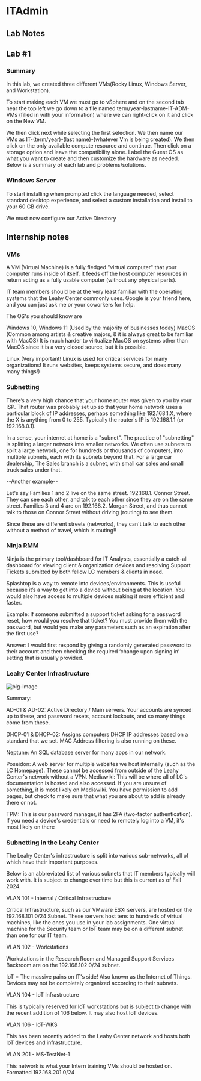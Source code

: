 # ITAdmin

## Lab Notes 

## Lab #1

### Summary 
In this lab, we created three different VMs(Rocky Linux, Windows Server, and Workstation).

To start making each VM we must go to vSphere and on the second tab near the top left we go down to a file named term/year-lastname-IT-ADM-VMs (filled in with your information) where we can right-click on it and click on the New VM. 

We then click next while selecting the first selection. We then name our VMs as IT-(term/year)-(last name)-(whatever Vm is being created). We then click on the only available compute resource and continue. Then click on a storage option and leave the compatibility alone. Label the Guest OS as what you want to create and then customize the hardware as needed. Below is a summary of each lab and problems/solutions.

### Windows Server
To start installing when prompted click the language needed, select standard desktop experience, and select a custom installation and install to your 60 GB drive.

We must now configure our Active Directory 


## Internship notes

### VMs

A VM (Virtual Machine) is a fully fledged "virtual computer" that your computer runs inside of itself. It feeds off the host computer resources in return acting as a fully usable computer (without any physical parts).

IT team members should be at the very least familiar with the operating systems that the Leahy Center commonly uses. Google is your friend here, and you can just ask me or your coworkers for help.

The OS's you should know are


Windows 10, Windows 11 (Used by the majority of businesses today)
MacOS (Common among artists & creative majors, & it is always great to be familiar with MacOS) It is much harder to virtualize MacOS on systems other than MacOS since it is a very closed source, but it is possible.

Linux (Very important! Linux is used for critical services for many organizations! It runs websites, keeps systems secure, and does many many things!)

### Subnetting 

There’s a very high chance that your home router was given to you by your ISP. That router was probably set up so that your home network uses a particular block of IP addresses, perhaps something like 192.168.1.X, where the X is anything from 0 to 255. Typically the router's IP is 192.168.1.1 (or 192.168.0.1).


In a sense, your internet at home is a "subnet". The practice of "subnetting" is splitting a larger network into smaller networks. We often use subnets to split a large network, one for hundreds or thousands of computers, into multiple subnets, each with its subnets beyond that. For a large car dealership, The Sales branch is a subnet, with small car sales and small truck sales under that.


--Another example--

Let's say Families 1 and 2 live on the same street. 192.168.1. Connor Street. They can see each other, and talk to each other since they are on the same street. Families 3 and 4 are on 192.168.2. Morgan Street, and thus cannot talk to those on Connor Street without driving (routing) to see them.

Since these are different streets (networks), they can't talk to each other without a method of travel, which is routing!!

### Ninja RMM

Ninja is the primary tool/dashboard for IT Analysts, essentially a catch-all dashboard for viewing client & organization devices and resolving Support Tickets submitted by both fellow LC members & clients in need.

Splashtop is a way to remote into devices/environments. This is useful because it’s a way to get into a device without being at the location. You would also have access to multiple devices making it more efficient and faster.

Example:
If someone submitted a support ticket asking for a password reset, how would you resolve that ticket? You must provide them with the password, but would you make any parameters such as an expiration after the first use?

Answer: I would first respond by giving a randomly generated password to their account and then checking the required ‘change upon signing in’ setting that is usually provided.

### Leahy Center Infrastructure

![big-image](https://github.com/user-attachments/assets/291da51e-124f-4dfc-b564-155ee1bb396d)

Summary:

AD-01 & AD-02: Active Directory / Main servers. Your accounts are synced up to these, and password resets, account lockouts, and so many things come from these.

DHCP-01 & DHCP-02: Assigns computers DHCP IP addresses based on a standard that we set. MAC Address filtering is also running on these.

Neptune: An SQL database server for many apps in our network.

Poseidon: A web server for multiple websites we host internally (such as the LC Homepage). These cannot be accessed from outside of the Leahy Center's network without a VPN.
Mediawiki: This will be where all of LC's documentation is hosted and also accessed. If you are unsure of something, it is most likely on Mediawiki. You have permission to add pages, but check to make sure that what you are about to add is already there or not.

TPM: This is our password manager, it has 2FA (two-factor authentication). If you need a device's credentials or need to remotely log into a VM, it's most likely on there

### Subnetting in the Leahy Center
The Leahy Center's infrastructure is split into various sub-networks, all of which have their important purposes.

Below is an abbreviated list of various subnets that IT members typically will work with. It is subject to change over time but this is current as of Fall 2024.

VLAN 101 - Internal / Critical Infrastructure

Critical Infrastructure, such as our VMware ESXi servers, are hosted on the 192.168.101.0/24 Subnet. These servers host tens to hundreds of virtual machines, like the ones you use in your lab assignments. One virtual machine for the Security team or IoT team may be on a different subnet than one for our IT team.



VLAN 102 - Workstations

Workstations in the Research Room and Managed Support Services Backroom are on the 192.168.102.0/24 subnet.

IoT = The massive pains on IT's side! Also known as the Internet of Things. Devices may not be completely organized according to their subnets.

VLAN 104 - IoT Infrastructure

This is typically reserved for IoT workstations but is subject to change with the recent addition of 106 below. It may also host IoT devices.

VLAN 106 - IoT-WKS

This has been recently added to the Leahy Center network and hosts both IoT devices and infrastructure.

VLAN 201 - MS-TestNet-1

This network is what your Intern training VMs should be hosted on. Formatted 192.168.201.0/24

